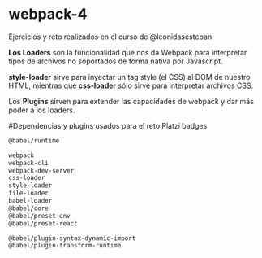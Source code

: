 # webpack-4
Ejercicios y reto realizados en el curso de @leonidasesteban

**Los Loaders** son la funcionalidad que nos da Webpack para interpretar tipos de archivos no soportados de forma nativa por Javascript.

**style-loader** sirve para inyectar un tag style (el CSS) al DOM de nuestro HTML, mientras que **css-loader** sólo sirve para interpretar archivos CSS.

Los **Plugins** sirven para extender las capacidades de webpack y dar más poder a los loaders.

#Dependencias y plugins usados para el reto Platzi badges

```bash
@babel/runtime

webpack
webpack-cli
webpack-dev-server
css-loader
style-loader
file-loader
babel-loader
@babel/core
@babel/preset-env
@babel/preset-react

@babel/plugin-syntax-dynamic-import
@babel/plugin-transform-runtime
```
